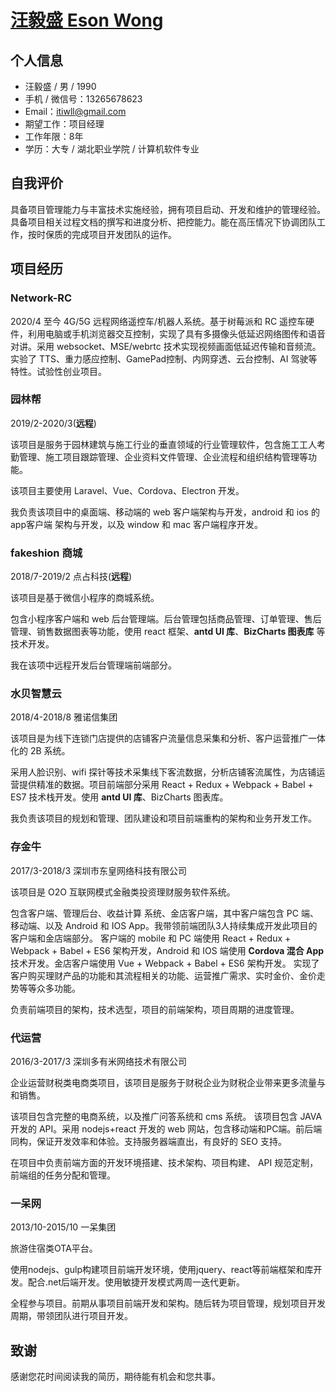 
# [汪毅盛 Eson Wong](https://esonwong.com)

## 个人信息
- 汪毅盛 / 男 / 1990 
- 手机 / 微信号：13265678623
- Email：itiwll@gmail.com
- 期望工作：项目经理
- 工作年限：8年
- 学历：大专 / 湖北职业学院 / 计算机软件专业

## 自我评价
具备项目管理能力与丰富技术实施经验，拥有项目启动、开发和维护的管理经验。具备项目相关过程文档的撰写和进度分析、把控能力。能在高压情况下协调团队工作，按时保质的完成项目开发团队的运作。

## 项目经历
### Network-RC
2020/4 至今
4G/5G 远程网络遥控车/机器人系统。基于树莓派和 RC 遥控车硬件，利用电脑或手机浏览器交互控制，实现了具有多摄像头低延迟网络图传和语音对讲。采用 websocket、MSE/webrtc 技术实现视频画面低延迟传输和音频流。实验了 TTS、重力感应控制、GamePad控制、内网穿透、云台控制、AI 驾驶等特性。试验性创业项目。


### 园林帮
2019/2-2020/3(__远程__)

该项目是服务于园林建筑与施工行业的垂直领域的行业管理软件，包含施工工人考勤管理、施工项目跟踪管理、企业资料文件管理、企业流程和组织结构管理等功能。

该项目主要使用 Laravel、Vue、Cordova、Electron 开发。

我负责该项目中的桌面端、移动端的 web 客户端架构与开发，android 和 ios 的 app客户端 架构与开发，以及 window 和 mac 客户端程序开发。

### fakeshion 商城
2018/7-2019/2 点占科技(__远程__)

该项目是基于微信小程序的商城系统。

包含小程序客户端和 web 后台管理端。后台管理包括商品管理、订单管理、售后管理、销售数据图表等功能，使用 react 框架、__antd UI 库__、__BizCharts 图表库__ 等技术开发。

我在该项中远程开发后台管理端前端部分。

### 水贝智慧云

2018/4-2018/8 雅诺信集团

该项目是为线下连锁门店提供的店铺客户流量信息采集和分析、客户运营推广一体化的 2B 系统。

采用人脸识别、wifi 探针等技术采集线下客流数据，分析店铺客流属性，为店铺运营提供精准的数据。项目前端部分采用 React + Redux + Webpack + Babel + ES7 技术栈开发。使用 __antd UI 库__、BizCharts 图表库。

我负责该项目的规划和管理、团队建设和项目前端重构的架构和业务开发工作。

### 存金牛
2017/3-2018/3 深圳市东皇网络科技有限公司

该项目是 O2O 互联网模式金融类投资理财服务软件系统。

包含客户端、管理后台、收益计算
系统、金店客户端，其中客户端包含 PC 端、移动端、以及 Android 和 IOS App。我带领前端团队3人持续集成开发此项目的客户端和金店端部分。
客户端的 mobile 和 PC 端使用 React + Redux + Webpack + Babel + ES6 架构开发，Android 和 IOS 端使用 __Cordova 混合 App__ 技术开发。金店客户端使用 Vue + Webpack + Babel + ES6 架构开发。
实现了客户购买理财产品的功能和其流程相关的功能、运营推广需求、实时金价、金价走势等等众多功能。

负责前端项目的架构，技术选型，项目的前端架构，项目周期的进度管理。

### 代运营 
2016/3-2017/3 深圳多有米网络技术有限公司

企业运营财税类电商类项目，该项目是服务于财税企业为财税企业带来更多流量与和销售。

该项目包含完整的电商系统，以及推广问答系统和 cms 系统。
该项目包含 JAVA 开发的 API。采用 nodejs+react 开发的 web 网站，包含移动端和PC端。前后端同构，保证开发效率和体验。支持服务器端直出，有良好的 SEO 支持。

在项目中负责前端方面的开发环境搭建、技术架构、项目构建、 API 规范定制，前端组的任务分配和管理。

### 一呆网
2013/10-2015/10 一呆集团

旅游住宿类OTA平台。

使用nodejs、gulp构建项目前端开发环境，使用jquery、react等前端框架和库开发。配合.net后端开发。使用敏捷开发模式两周一迭代更新。

全程参与项目。前期从事项目前端开发和架构。随后转为项目管理，规划项目开发周期，带领团队进行项目开发。


## 致谢
感谢您花时间阅读我的简历，期待能有机会和您共事。
      
